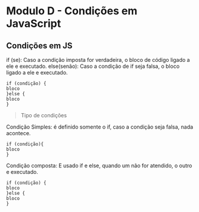 # Modulo D - Condições em JavaScript



## Condições em JS

if (se): Caso a condição imposta for verdadeira, o bloco de código ligado a ele e executado.
else(senão): Caso a condição de if seja falsa, o bloco ligado a ele e executado.

```JS
if (condição) {
bloco
}else {
bloco
}
```


>Tipo de condições

Condição Simples: é definido somente o if, caso a condição seja falsa, nada acontece.

```JS
if (condição){
bloco
}
```

Condição composta: E usado if e else, quando um não for atendido, o outro e executado.

```JS
if (condição) {
bloco
}else {
bloco
}
```

